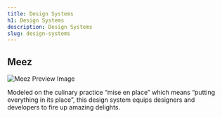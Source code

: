```yaml
---
title: Design Systems
h1: Design Systems
description: Design Systems
slug: design-systems
---
```


## Meez

![Meez Preview Image](https://via.placeholder.com/600x300/B0B7DB)

Modeled on the culinary practice “mise en place” which means “putting everything in its place”, this design system equips designers and developers to fire up amazing delights.
